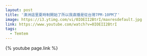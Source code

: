 ```yaml
---
layout: post
title: '澳洲這里夏時制開始了所以我直播是從台灣7PM-10PM了'
image: https://i3.ytimg.com/vi/0IOEII2BtrI/maxresdefault.jpg
link: https://www.youtube.com/watch?v=0IOEII2BtrI
tags:
  - Temtem
---
```


{% youtube page.link %}

